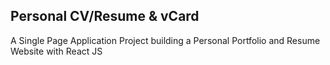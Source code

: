 ## Personal CV/Resume & vCard

A Single Page Application Project building a Personal Portfolio and Resume Website with React JS

